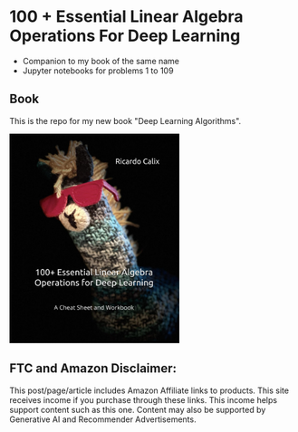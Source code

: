 # 100 + Essential Linear Algebra Operations For Deep Learning

* Companion to my book of the same name
* Jupyter notebooks for problems 1 to 109

## Book

This is the repo for my new book "Deep Learning Algorithms".



<a href="https://amzn.to/3SlQGHC"><img src="llamaBook.jpeg" alt="image" width="300" height="auto"></a>

## FTC and Amazon Disclaimer: 

This post/page/article includes Amazon Affiliate links to products. This site receives income if you purchase through these links. This income helps support content such as this one. Content may also be supported by Generative AI and Recommender Advertisements. 
